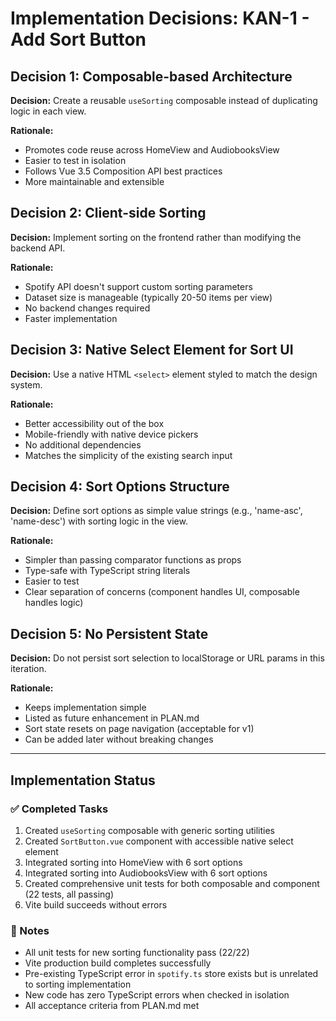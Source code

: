 # Implementation Decisions: KAN-1 - Add Sort Button

## Decision 1: Composable-based Architecture
**Decision:** Create a reusable `useSorting` composable instead of duplicating logic in each view.

**Rationale:**
- Promotes code reuse across HomeView and AudiobooksView
- Easier to test in isolation
- Follows Vue 3.5 Composition API best practices
- More maintainable and extensible

## Decision 2: Client-side Sorting
**Decision:** Implement sorting on the frontend rather than modifying the backend API.

**Rationale:**
- Spotify API doesn't support custom sorting parameters
- Dataset size is manageable (typically 20-50 items per view)
- No backend changes required
- Faster implementation

## Decision 3: Native Select Element for Sort UI
**Decision:** Use a native HTML `<select>` element styled to match the design system.

**Rationale:**
- Better accessibility out of the box
- Mobile-friendly with native device pickers
- No additional dependencies
- Matches the simplicity of the existing search input

## Decision 4: Sort Options Structure
**Decision:** Define sort options as simple value strings (e.g., 'name-asc', 'name-desc') with sorting logic in the view.

**Rationale:**
- Simpler than passing comparator functions as props
- Type-safe with TypeScript string literals
- Easier to test
- Clear separation of concerns (component handles UI, composable handles logic)

## Decision 5: No Persistent State
**Decision:** Do not persist sort selection to localStorage or URL params in this iteration.

**Rationale:**
- Keeps implementation simple
- Listed as future enhancement in PLAN.md
- Sort state resets on page navigation (acceptable for v1)
- Can be added later without breaking changes

---

## Implementation Status

### ✅ Completed Tasks
1. Created `useSorting` composable with generic sorting utilities
2. Created `SortButton.vue` component with accessible native select element
3. Integrated sorting into HomeView with 6 sort options
4. Integrated sorting into AudiobooksView with 6 sort options
5. Created comprehensive unit tests for both composable and component (22 tests, all passing)
6. Vite build succeeds without errors

### 📝 Notes
- All unit tests for new sorting functionality pass (22/22)
- Vite production build completes successfully
- Pre-existing TypeScript error in `spotify.ts` store exists but is unrelated to sorting implementation
- New code has zero TypeScript errors when checked in isolation
- All acceptance criteria from PLAN.md met
